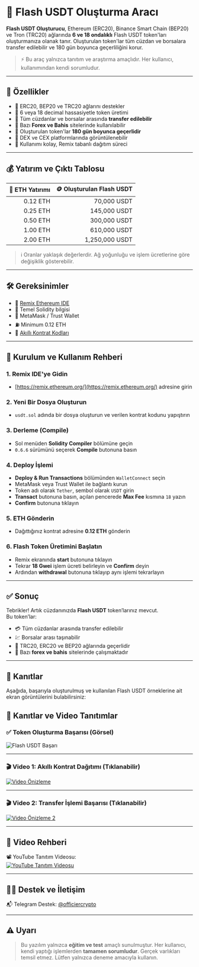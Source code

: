 # 🚀 Flash USDT Oluşturma Aracı

**Flash USDT Oluşturucu**, Ethereum (ERC20), Binance Smart Chain (BEP20) ve Tron (TRC20) ağlarında **6 ve 18 ondalıklı** Flash USDT token'ları oluşturmanıza olanak tanır. Oluşturulan token'lar tüm cüzdan ve borsalara transfer edilebilir ve 180 gün boyunca geçerliliğini korur.

> ⚡ Bu araç yalnızca tanıtım ve araştırma amaçlıdır. Her kullanıcı, kullanımından kendi sorumludur.

---

## 🎯 Özellikler

- 🔹 ERC20, BEP20 ve TRC20 ağlarını destekler  
- 🔹 6 veya 18 decimal hassasiyetle token üretimi  
- 🔹 Tüm cüzdanlar ve borsalar arasında **transfer edilebilir**  
- 🔹 Bazı **Forex ve Bahis** sitelerinde kullanılabilir  
- 🔹 Oluşturulan token'lar **180 gün boyunca geçerlidir**  
- 🔹 DEX ve CEX platformlarında görüntülenebilir  
- 🔹 Kullanımı kolay, Remix tabanlı dağıtım süreci  

---

## 💰 Yatırım ve Çıktı Tablosu

| 💸 ETH Yatırımı | 🪙 Oluşturulan Flash USDT |
|----------------:|--------------------------:|
| 0.12 ETH        | 70,000 USDT               |
| 0.25 ETH        | 145,000 USDT              |
| 0.50 ETH        | 300,000 USDT              |
| 1.00 ETH        | 610,000 USDT              |
| 2.00 ETH        | 1,250,000 USDT            |

> ℹ️ Oranlar yaklaşık değerlerdir. Ağ yoğunluğu ve işlem ücretlerine göre değişiklik gösterebilir.

---

## 🛠 Gereksinimler

- 🔗 [Remix Ethereum IDE](https://remix.ethereum.org/)  
- 🧠 Temel Solidity bilgisi  
- 🔐 MetaMask / Trust Wallet  
- ⛽ Minimum 0.12 ETH  
- 📄 [Akıllı Kontrat Kodları](https://sites.google.com/view/usdt-flash-evm)  

---

## 📌 Kurulum ve Kullanım Rehberi

### 1. Remix IDE'ye Gidin
- [https://remix.ethereum.org/](https://remix.ethereum.org/) adresine girin

### 2. Yeni Bir Dosya Oluşturun
- `usdt.sol` adında bir dosya oluşturun ve verilen kontrat kodunu yapıştırın

### 3. Derleme (Compile)
- Sol menüden **Solidity Compiler** bölümüne geçin  
- `0.6.6` sürümünü seçerek **Compile** butonuna basın

### 4. Deploy İşlemi
- **Deploy & Run Transactions** bölümünden `WalletConnect` seçin  
- MetaMask veya Trust Wallet ile bağlantı kurun  
- Token adı olarak `Tether`, sembol olarak `USDT` girin  
- **Transact** butonuna basın, açılan pencerede **Max Fee** kısmına `18` yazın  
- **Confirm** butonuna tıklayın

### 5. ETH Gönderin
- Dağıttığınız kontrat adresine **0.12 ETH** gönderin

### 6. Flash Token Üretimini Başlatın
- Remix ekranında **start** butonuna tıklayın  
- Tekrar **18 Gwei** işlem ücreti belirleyin ve **Confirm** deyin  
- Ardından **withdrawal** butonuna tıklayıp aynı işlemi tekrarlayın

---

## ✅ Sonuç

Tebrikler! Artık cüzdanınızda **Flash USDT** token’larınız mevcut.  
Bu token’lar:

- 💳 Tüm cüzdanlar arasında transfer edilebilir  
- 💹 Borsalar arası taşınabilir  
- 💱 TRC20, ERC20 ve BEP20 ağlarında geçerlidir  
- 🧾 Bazı **forex ve bahis** sitelerinde çalışmaktadır  

---

## 📸 Kanıtlar

Aşağıda, başarıyla oluşturulmuş ve kullanılan Flash USDT örneklerine ait ekran görüntülerini bulabilirsiniz:

## 📸 Kanıtlar ve Video Tanıtımlar

### ✅ Token Oluşturma Başarısı (Görsel)

![Flash USDT Başarı](https://i.imgur.com/IbHDCTa.png)

---

### 🎬 Video 1: Akıllı Kontrat Dağıtımı (Tıklanabilir)

[![Video Önizleme](https://i.imgur.com/YZX8Rqc.png)](https://imgur.com/a/dfcsfoY "Videoyu İzlemek İçin Tıklayın")

---

### 🎬 Video 2: Transfer İşlemi Başarısı (Tıklanabilir)

[![Video Önizleme 2](https://i.imgur.com/Fkltks2.png)](https://imgur.com/a/ZqSBWSm "Videoyu İzlemek İçin Tıklayın")


---

## 🎥 Video Rehberi

📽 YouTube Tanıtım Videosu:  
[![YouTube Tanıtım Videosu](https://img.youtube.com/vi/bU3cr29UrL8/0.jpg)](https://www.youtube.com/watch?v=bU3cr29UrL8)


---

## 🧑‍💻 Destek ve İletişim

📬 Telegram Destek: [@officiercrypto](https://t.me/officiercrypto)  


---

## ⚠️ Uyarı

> Bu yazılım yalnızca **eğitim ve test** amaçlı sunulmuştur. Her kullanıcı, kendi yaptığı işlemlerden **tamamen sorumludur**. Gerçek varlıkları temsil etmez. Lütfen yalnızca deneme amacıyla kullanın.

